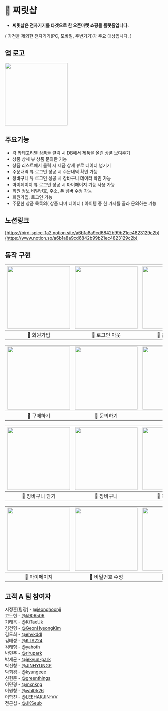 # 🍎 찌릿샵

 - **찌릿샵은 전자기기를 타겟으로 한 오픈마켓 쇼핑몰 플랫폼입니다.**

  ( 가전을 제외한 전자기기(PC, 모바일, 주변기기)가 주요 대상입니다. )

## 앱 로고

<img src="https://user-images.githubusercontent.com/73868968/210507415-2b815ef8-fd71-48ce-8729-c6747b1ab7eb.png" width="200" >

## 주요기능

- 각 카테고리별 상품들 클릭 시 DB에서 제품을 올린 상품 보여주기
- 상품 상세 뷰 상품 문의란 기능
- 상품 리스트에서 클릭 시 제품 상세 뷰로 데이터 넘기기
- 주문내역 뷰 로그인 성공 시 주문내역 확인 가능
- 장바구니 뷰 로그인 성공 시 장바구니 데이터 확인 가능
- 마이페이지 뷰 로그인 성공 시 마이페이지 기능 사용 가능
- 회원 정보 비밀번호, 주소, 폰 넘버 수정 가능
- 회원가입, 로그인 기능
- 주문한 상품 목록의( 상품 더미 데이터 ) 아이템 중 한 가지를 골라 문의하는 기능

## 노션링크
[https://bird-spice-1a2.notion.site/a6b1a8a9cd6842b99b21ec4823129c2b](https://www.notion.so/a6b1a8a9cd6842b99b21ec4823129c2b)


## 동작 구현
| <img src="https://user-images.githubusercontent.com/73868968/211263607-5325ab15-ce4c-4267-8f78-845f69639eea.gif" width="200" >| <img src="https://user-images.githubusercontent.com/73868968/211263601-d4bcfdd7-1bb4-4d1a-bd86-e61fbe2917d2.gif" width="200" > | <img src="https://user-images.githubusercontent.com/73868968/211263676-5af54e8c-ee84-4fa8-b9d4-fa828d9d3296.gif" width="200" > 
| :----------------------------------------------------------: | :---------------------------------------------: | :-------------------------------------------------: |
| 📎 회원가입 | 📎 로그인 아웃 | 📎 홈 - 카테고리 |

| <img src="https://user-images.githubusercontent.com/73868968/211265187-f9c82a50-baff-4603-a846-e9926a1574fe.gif" width="200" >| <img src="https://user-images.githubusercontent.com/73868968/211265119-c9d49122-877c-4aaf-bc2d-46dcac37637f.gif" width="200" > | <img src="https://user-images.githubusercontent.com/73868968/211265128-4ba46cad-c938-4b8d-815b-0f207d25c96b.gif" width="200" > 
| :----------------------------------------------------------: | :---------------------------------------------: | :-------------------------------------------------: |
| 📎 구매하기 | 📎 문의하기 | 📎 리뷰작성 |

| <img src="https://user-images.githubusercontent.com/73868968/211265976-32d13cf0-1d0f-4a97-8bfe-7a42bd44da8b.gif" width="200" >| <img src="https://user-images.githubusercontent.com/73868968/211265495-34951c0e-c165-4bee-9e61-162c16e9fb37.png" width="200" > | <img src="https://user-images.githubusercontent.com/73868968/211266108-9f47e9fd-9dab-465b-b267-95a6ce598338.gif" width="200" > 
| :----------------------------------------------------------: | :---------------------------------------------: | :-------------------------------------------------: |
| 📎 장바구니 담기 | 📎 장바구니 | 📎 장바구니 결제 |

| <img src="https://user-images.githubusercontent.com/73868968/211266336-965d6c09-35f3-4fef-ba71-0243af2470f1.gif" width="200" >| <img src="https://user-images.githubusercontent.com/73868968/211266340-d91fe8c8-663f-48ac-8a68-42c79175d092.gif" width="200" > | <img src="https://user-images.githubusercontent.com/73868968/211266346-cbe9eb07-9dec-464d-8dc5-2e9baf40fa68.gif" width="200" > 
| :----------------------------------------------------------: | :---------------------------------------------: | :-------------------------------------------------: |
| 📎 마이페이지 | 📎 비밀번호 수정 | 📎 정보 수정 |

## 고객 A 팀 참여자
지정훈[팀장] - [@jeonghoonji](https://github.com/jeonghoonji)<br/>
고도현 - [@k906506](https://github.com/k906506)<br/>
기태욱 - [@KiTaeUk](https://github.com/KiTaeUk)<br/>
김건형 - [@GeonHyeongKim](https://github.com/GeonHyeongKim)<br/>
김도희 - [@ehvkddl](https://github.com/ehvkddl)<br/>
김태성 - [@KTS224](https://github.com/KTS224)<br/>
김태형 - [@yahoth](https://github.com/yahoth)<br/>
박민주 - [@rirupark](https://github.com/rirupark)<br/>
박제균 - [@jekyun-park](https://github.com/jekyun-park)<br/>
박진형 - [@JINHYUNGP](https://github.com/JINHYUNGP)<br/>
박희경 - [@kyungeee](https://github.com/kyungeee)<br/>
신현준 - [@greenthings](https://github.com/greenthings)<br/>
이민경 - [@mxnkng](https://github.com/mxnkng)<br/>
이원형 - [@whl0526](https://github.com/whl0526)<br/>
이학진 - [@LEEHAKJIN-VV](https://github.com/LEEHAKJIN-VV)<br/>
전근섭 - [@JKSeub](https://github.com/JKSeub)<br/>

